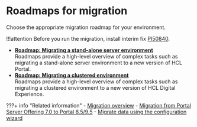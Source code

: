 # Roadmaps for migration

Choose the appropriate migration roadmap for your environment.

!!!attention
    Before you run the migration, install interim fix [PI50840](https://support.hcltechsw.com/csm?id=kb_article&sys_id=64507a5a1b85409083cb86e9cd4bcb97).

-   **[Roadmap: Migrating a stand-alone server environment](rm_mig_standalone.md)**  
Roadmaps provide a high-level overview of complex tasks such as migrating a stand-alone server environment to a new version of HCL Portal.
-   **[Roadmap: Migrating a clustered environment](rm_mig_cluster.md)**  
Roadmaps provide a high-level overview of complex tasks such as migrating a clustered environment to a new version of HCL Digital Experience.


???+ info "Related information" 
    -   [Migration overview](../../../../../deploy_dx/manage/migrate/mig_over.md)
    -   [Migration from Portal Server Offering 7.0 to Portal 8.5/9.5](../../../../../deploy_dx/manage/migrate/planning_migration/migration_consideration/mig_consider_7serveronly.md)
    -   [Migrate data using the configuration wizard](../../../../../deploy_dx/manage/migrate/migrate_using_cfgwizard/index.md)

